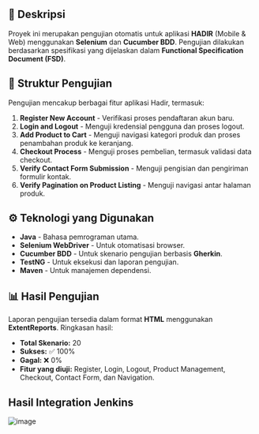 ## 📌 Deskripsi
Proyek ini merupakan pengujian otomatis untuk aplikasi **HADIR** (Mobile & Web) menggunakan **Selenium** dan **Cucumber BDD**. Pengujian dilakukan berdasarkan spesifikasi yang dijelaskan dalam **Functional Specification Document (FSD)**.

## 📂 Struktur Pengujian
Pengujian mencakup berbagai fitur aplikasi Hadir, termasuk:
1. **Register New Account** -  Verifikasi proses pendaftaran akun baru.
2. **Login and Logout** - Menguji kredensial pengguna dan proses logout.
3. **Add Product to Cart** - Menguji navigasi kategori produk dan proses penambahan produk ke keranjang.
4. **Checkout Process** - Menguji proses pembelian, termasuk validasi data checkout.
5. **Verify Contact Form Submission** -  Menguji pengisian dan pengiriman formulir kontak.
6. **Verify Pagination on Product Listing** - Menguji navigasi antar halaman produk.

## ⚙️ Teknologi yang Digunakan
- **Java** - Bahasa pemrograman utama.
- **Selenium WebDriver** - Untuk otomatisasi browser.
- **Cucumber BDD** - Untuk skenario pengujian berbasis **Gherkin**.
- **TestNG** - Untuk eksekusi dan laporan pengujian.
- **Maven** - Untuk manajemen dependensi.

## 📊 Hasil Pengujian
Laporan pengujian tersedia dalam format **HTML** menggunakan **ExtentReports**. Ringkasan hasil:
- **Total Skenario:** 20
- **Sukses:** ✅ 100%
- **Gagal:** ❌ 0%
- **Fitur yang diuji:** Register, Login, Logout, Product Management, Checkout, Contact Form, dan Navigation.

## Hasil Integration Jenkins
![image](https://github.com/user-attachments/assets/f3fd093b-3d7c-4a0a-8998-a2089a19af37)

